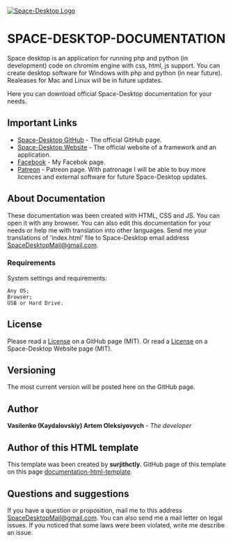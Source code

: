 [![Space-Desktop Logo](https://www.space-desktop.com//logo-github.png)](https://www.space-desktop.com)

# SPACE-DESKTOP-DOCUMENTATION

Space desktop is an application for running php and python (in development) code on chromim engine with css, html, js support. You can create desktop software for Windows with php and python (in near future). Realeases for Mac and Linux will be in future updates.

Here you can download official Space-Desktop documentation for your needs.

## Important Links

* [Space-Desktop GitHub](https://github.com/AutumnWohlen/Space-Desktop) - The official GitHub page.
* [Space-Desktop Website](https://www.space-desktop.com) - The official website of a framework and an application.
* [Facebook](https://www.facebook.com/Space-Desktop-2317974875140362) - My Facebok page.
* [Patreon](https://www.patreon.com/SpaceDesktop) - Patreon page. With patronage I will be able to buy more licences and external software for future Space-Desktop updates.

## About Documentation

These documentation was been created with HTML, CSS and JS. You can open it with any browser. You can also edit this documentation for your needs or help me with translation into other languages. Send me your translations of 'index.html' file to  Space-Desktop email address [SpaceDesktopMail@gmail.com](SpaceDesktopMail@gmail.com).

### Requirements

System settings and requirements:

```
Any OS;
Browser;
USB or Hard Drive.
```

## License

Please read a [License](https://github.com/AutumnWohlen/Space-Desktop-Docs/blob/master/LICENSE) on a GitHub page (MIT).
Or read a [License](https://www.space-desktop.com) on a Space-Desktop Website page (MIT).

## Versioning

The most current version will be posted here on the GitHub page.

## Author

**Vasilenko (Kaydalovskiy) Artem Oleksiyovych** - *The developer*

## Author of this HTML template 
This template was been created by **surjithctly**. GitHub page of this template on this page [documentation-html-template](https://github.com/surjithctly/documentation-html-template).

## Questions and suggestions

If you have a question or proposition, mail me to this address [SpaceDesktopMail@gmail.com](SpaceDesktopMail@gmail.com).
You can also send me a mail letter on legal issues. If you noticed that some laws were been violated, write me describe an issue.

